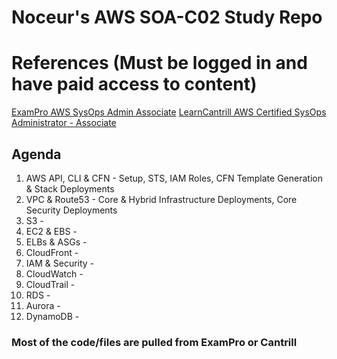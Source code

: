 # Noceur's AWS SOA-C02 Study Repo

# References (Must be logged in and have paid access to content)
[ExamPro AWS SysOps Admin Associate](https://app.exampro.co/student/journey/soa-c02)
[LearnCantrill AWS Certified SysOps Administrator - Associate](https://learn.cantrill.io/courses/enrolled/1032362)

## Agenda
1. AWS API, CLI & CFN - Setup, STS, IAM Roles, CFN Template Generation & Stack Deployments
2. VPC & Route53 - Core & Hybrid Infrastructure Deployments, Core Security Deployments
3. S3 -
4. EC2 & EBS -
5. ELBs & ASGs -
6. CloudFront -
7. IAM & Security -
8. CloudWatch -
9. CloudTrail -
10. RDS -
11. Aurora -
12. DynamoDB - 










### Most of the code/files are pulled from ExamPro or Cantrill
